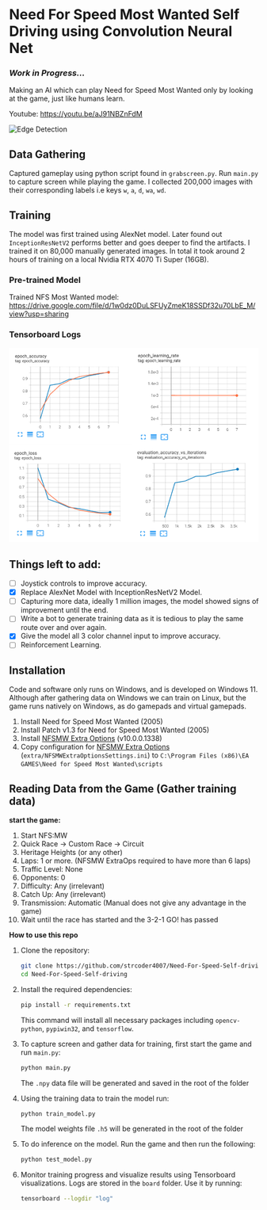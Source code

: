 # Need For Speed Most Wanted Self Driving using Convolution Neural Net


<h3><i>Work in Progress...</i></h3>

Making an AI which can play Need for Speed Most Wanted only by looking at the game, just like humans learn.

Youtube: https://youtu.be/aJ91NBZnFdM

![Edge Detection](/images/nfsmw1.gif)

## Data Gathering
Captured gameplay using python script found in `grabscreen.py`. Run `main.py` to capture screen while playing the game. 
I collected 200,000 images with their corresponding labels i.e keys `w`, `a`, `d`, `wa`, `wd`.

## Training
The model was first trained using AlexNet model. Later found out `InceptionResNetV2` performs better and goes deeper to find the artifacts. I trained it on 80,000 manually generated images.
In total it took around 2 hours of training on a local Nvidia RTX 4070 Ti Super (16GB).

### Pre-trained Model
Trained NFS Most Wanted model: https://drive.google.com/file/d/1w0dz0DuLSFUyZmeK18SSDf32u70LbE_M/view?usp=sharing

### Tensorboard Logs
![Training](/images/training.png)

## Things left to add:
- [ ] Joystick controls to improve accuracy.
- [x] Replace AlexNet Model with InceptionResNetV2 Model.
- [ ] Capturing more data, ideally 1 million images, the model showed signs of improvement until the end.
- [ ] Write a bot to generate training data as it is tedious to play the same route over and over again.
- [x] Give the model all 3 color channel input to improve accuracy.
- [ ] Reinforcement Learning. 

## Installation
Code and software only runs on Windows, and is developed on Windows 11. Although after gathering data on Windows we can train on Linux, but the game runs natively on Windows, as do gamepads and virtual gamepads.
1. Install Need for Speed Most Wanted (2005)
2. Install Patch v1.3 for Need for Speed Most Wanted (2005)
3. Install [NFSMW Extra Options](https://github.com/ExOptsTeam/NFSMWExOpts/releases) (v10.0.0.1338)
4. Copy configuration for [NFSMW Extra Options](https://github.com/ExOptsTeam/NFSMWExOpts/releases) (`extra/NFSMWExtraOptionsSettings.ini`) to `C:\Program Files (x86)\EA GAMES\Need for Speed Most Wanted\scripts` 

## Reading Data from the Game (Gather training data)
**start the game:**
1. Start NFS:MW
2. Quick Race -> Custom Race -> Circuit
3. Heritage Heights (or any other)
4. Laps: 1 or more. (NFSMW ExtraOps required to have more than 6 laps)
5. Traffic Level: None
6. Opponents: 0
7. Difficulty: Any (irrelevant)
8. Catch Up: Any (irrelevant)
9. Transmission: Automatic (Manual does not give any advantage in the game)
10. Wait until the race has started and the 3-2-1 GO! has passed

**How to use this repo**
1. Clone the repository:
   ```bash
   git clone https://github.com/strcoder4007/Need-For-Speed-Self-driving.git
   cd Need-For-Speed-Self-driving
   ```

2. Install the required dependencies:
   ```bash
   pip install -r requirements.txt
   ```
   This command will install all necessary packages including `opencv-python`, `pypiwin32`, and `tensorflow`.

3. To capture screen and gather data for training, first start the game and run `main.py`:
   ```bash
   python main.py
   ```
   The `.npy` data file will be generated and saved in the root of the folder

4. Using the training data to train the model run:
   ```bash
   python train_model.py
   ```
   The model weights file `.h5` will be generated in the root of the folder
   
6. To do inference on the model. Run the game and then run the following:
   ```bash
   python test_model.py
   ```

7. Monitor training progress and visualize results using Tensorboard visualizations. Logs are stored in the `board` folder. Use it by running:
    ```bash
    tensorboard --logdir "log"

    
    ```